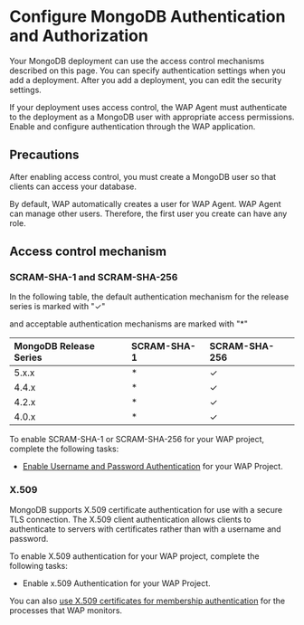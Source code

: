 # Configure MongoDB Authentication and Authorization

Your  MongoDB deployment can use the access control mechanisms described on this page. You can specify authentication settings when you add a deployment. After you add a deployment, you can edit the security settings.

If your deployment uses access control, the WAP Agent must authenticate to the deployment as a MongoDB user with appropriate access permissions. Enable and configure authentication through the WAP application.

## Precautions

After enabling access control, you must create a MongoDB user so that clients can access your database.

By default, WAP automatically creates a user for WAP Agent. WAP Agent can manage other users. Therefore, the first user you create can have any role.

## Access control mechanism

### SCRAM-SHA-1 and SCRAM-SHA-256

In the following table, the default authentication mechanism for the release series is marked with "✓"

and acceptable authentication mechanisms are marked with "*"

| MongoDB Release Series | SCRAM-SHA-1 | SCRAM-SHA-256 |
| :--------------------- | :---------- | :------------ |
| 5.x.x                  | *           | ✓             |
| 4.4.x                  | *           | ✓             |
| 4.2.x                  | *           | ✓             |
| 4.0.x                  | *           | ✓             |

To enable SCRAM-SHA-1 or SCRAM-SHA-256 for your WAP project, complete the following tasks:

* [Enable Username and Password Authentication](02-EnableUsernamePasswordAuthentication.md) for your WAP Project.

### X.509

MongoDB supports X.509 certificate authentication for use with a secure TLS connection. The X.509 client authentication allows clients to authenticate to servers with certificates rather than with a username and password.

To enable X.509 authentication for your WAP project, complete the following tasks:

* Enable x.509 Authentication for your WAP Project.

You can also [use X.509 certificates for membership authentication](https://www.mongodb.com/docs/manual/tutorial/configure-x509-member-authentication/) for the processes that WAP monitors.